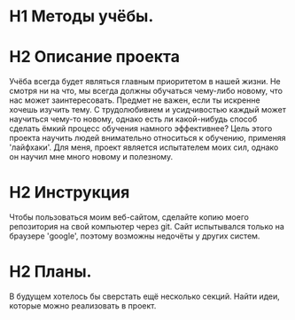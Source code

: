 # H1 __Методы учёбы.__ 
 
# H2 Описание проекта

Учёба всегда будет являться главным приоритетом в нашей жизни. Не смотря ни на что, мы всегда должны обучаться чему-либо новому, что нас может заинтересовать.
Предмет не важен, если ты искренне хочешь изучить тему. С трудолюбивием и усидчивостью каждый может научиться чему-то новому, однако есть ли какой-нибудь способ сделать
ёмкий процесс обучения намного эффективнее? Цель этого проекта научить людей внимательно относиться к обучению, применяя 'лайфхаки'.  Для меня, проект является испытателем моих сил, однако он научил мне много новому и полезному. 

# H2 Инструкция 
 
Чтобы пользоваться моим веб-сайтом, сделайте копию моего репозитория на свой компьютер через git. Сайт испытывался только на браузере 'google', поэтому возможны недочёты у других систем. 
 
# H2 Планы.

В будущем хотелось бы сверстать ещё несколько секций. Найти идеи, которые можно реализовать в проект.